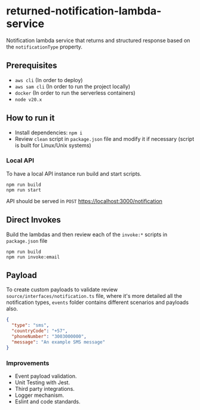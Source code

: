 # returned-notification-lambda-service

Notification lambda service that returns and structured response based on the `notificationType` property.

## Prerequisites

- `aws cli` (In order to deploy)
- `aws sam cli` (In order to run the project locally)
- `docker` (In order to run the serverless containers)
- `node v20.x`

## How to run it

- Install dependencies: `npm i`
- Review `clean` script in `package.json` file and modify it if necessary (script is built for Linux/Unix systems)

### Local API

To have a local API instance run build and start scripts.

```shell
npm run build
npm run start
```

API should be served in `POST` [https://localhost:3000/notification](https://localhost:3000/notification)

## Direct Invokes

Build the lambdas and then review each of the `invoke:*` scripts in `package.json` file

```shell
npm run build
npm run invoke:email
```

## Payload

To create custom payloads to validate review `source/interfaces/notification.ts` file, where it's more detailed all the notification types, `events` folder contains different scenarios and payloads also.

```json
{
  "type": "sms",
  "countryCode": "+57",
  "phoneNumber": "3003000000",
  "message": "An example SMS message"
}
```

### Improvements

- Event payload validation.
- Unit Testing with Jest.
- Third party integrations.
- Logger mechanism.
- Eslint and code standards.

